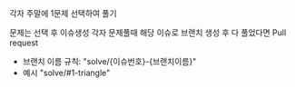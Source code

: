 각자 주말에 1문제 선택하여 풀기

문제는 선택 후 이슈생성
각자 문제풀때 해당 이슈로 브랜치 생성 후 다 풀었다면 Pull request

- 브랜치 이름 규칙: "solve/{이슈번호}-{브랜치이름}"
- 예시 "solve/#1-triangle"
